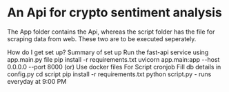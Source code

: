 # An Api for crypto sentiment analysis

The App folder contains the Api, whereas the script folder has the file for scraping data from web.
These two are to be executed seperately.

How do I get set up?
Summary of set up
	Run the fast-api service using app.main.py file
		pip install -r requirements.txt
		uvicorn app.main:app --host 0.0.0.0 --port 8000
	(or) Use docker files
	For Script cronjob
		Fill db details in config.py
		cd script
		pip install -r requirements.txt
		python script.py - runs everyday at 9:00 PM
